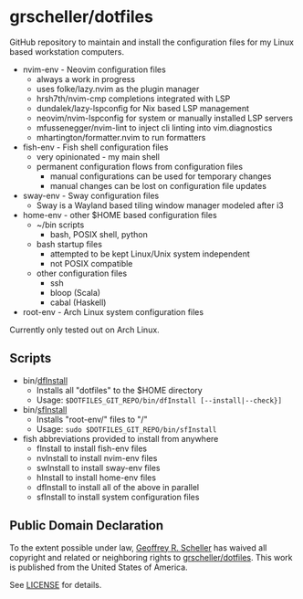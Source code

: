# grscheller/dotfiles

GitHub repository to maintain and install the configuration files for my
Linux based workstation computers.

* nvim-env - Neovim configuration files
  * always a work in progress
  * uses folke/lazy.nvim as the plugin manager
  * hrsh7th/nvim-cmp completions integrated with LSP
  * dundalek/lazy-lspconfig for Nix based LSP management
  * neovim/nvim-lspconfig for system or manually installed LSP servers
  * mfussenegger/nvim-lint to inject cli linting into vim.diagnostics
  * mhartington/formatter.nvim to run formatters
* fish-env - Fish shell configuration files
  * very opinionated - my main shell
  * permanent configuration flows from configuration files
    * manual configurations can be used for temporary changes
    * manual changes can be lost on configuration file updates
* sway-env - Sway configuration files
  * Sway is a Wayland based tiling window manager modeled after i3
* home-env - other $HOME based configuration files
  * ~/bin scripts
    * bash, POSIX shell, python
  * bash startup files
    * attempted to be kept Linux/Unix system independent
    * not POSIX compatible
  * other configuration files
    * ssh
    * bloop (Scala)
    * cabal (Haskell)
* root-env - Arch Linux system configuration files

Currently only tested out on Arch Linux.

## Scripts

* bin/[dfInstall](dfInstall)
  * Installs all "dotfiles" to the $HOME directory
  * Usage: `$DOTFILES_GIT_REPO/bin/dfInstall [--install|--check}]`
* bin/[sfInstall](sfInstall)
  * Installs "root-env/" files to "/"
  * Usage: `sudo $DOTFILES_GIT_REPO/bin/sfInstall`
* fish abbreviations provided to install from anywhere
  * fInstall to install fish-env files
  * nvInstall to install nvim-env files
  * swInstall to install sway-env files
  * hInstall  to install home-env files
  * dfInstall to install all of the above in parallel
  * sfInstall to install system configuration files

## Public Domain Declaration

  To the extent possible under law,
  [Geoffrey R. Scheller](https://github.com/grscheller)
  has waived all copyright and related or neighboring rights
  to [grscheller/dotfiles](https://github.com/grscheller/dotfiles).
  This work is published from the United States of America.

See [LICENSE](LICENSE) for details.
